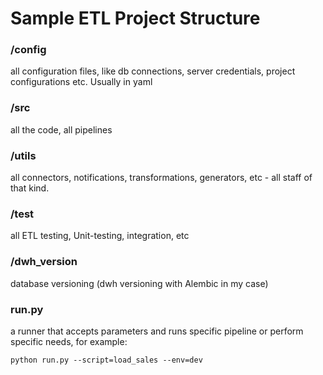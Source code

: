 # Sample ETL Project Structure

### /config 
all configuration files, like db connections, server credentials, project configurations etc. Usually in yaml

### /src 
all the code, all pipelines

### /utils 
all connectors, notifications, transformations, generators, etc - all staff of that kind.

### /test 
all ETL testing, Unit-testing, integration, etc

### /dwh_version
database versioning (dwh versioning with Alembic in my case)

### run.py
a runner that accepts parameters and runs specific pipeline or perform specific needs, for example:

`python run.py --script=load_sales --env=dev`


